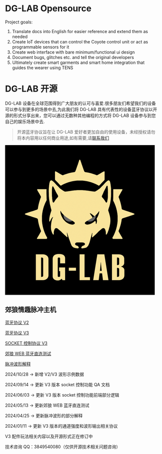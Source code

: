 # DG-LAB Opensource
Project goals:
1. Translate docs into English for easier reference and extend them as needed
2. Create IoT devices that can control the Coyote control unit or act as programmable sensors for it 
3. Create web interface with bare minimum/functional ui design
4. Document bugs, glitches etc. and tell the original developers
5. Ultimately create smart garments and smart home integration that guides the wearer using TENS

# DG-LAB 开源

DG-LAB 设备在全球范围得到广大朋友的认可与喜爱.很多朋友们希望我们的设备可以参与到更多的场景中去,为此我们将 DG-LAB 具有代表性的设备蓝牙协议以开源的形式分享出来，您可以通过无数种其他编程的方式将 DG-LAB 设备参与到您自己的娱乐场景中去.

> 开源蓝牙协议旨在让 DG-LAB 爱好者更加自由的使用设备，未经授权请勿将本内容用以任何商业用途,如有需要,请[联系我们](https://www.dungeon-lab.com)

![郊狼电击器LOGO](image/DG-LAB_492.png)

## 郊狼情趣脉冲主机

[蓝牙协议 V2](coyote/v2/README_V2.md)

[蓝牙协议 V3](coyote/v3/README_V3.md)

[SOCKET 控制协议 V3](socket/README.md)

[郊狼 WEB 蓝牙直连测试](coyote/web/README.md)

[脉冲波形解释](coyote/extra/README.md)

2024/10/28 -> 新增 V2/V3 波形示例数据

2024/09/14 -> 更新 V3 版本 socket 控制功能 QA 文档

2024/06/03 -> 更新 V3 版本 socket 控制功能前端部分逻辑

2024/05/13 -> 更新郊狼 WEB 蓝牙直连测试

2024/04/25 -> 更新脉冲波形的部分解释

2024/01/11 -> 更新 V3 版本的通道强度和波形输出相关协议

V3 配件玩法相关内容以及开源形式正在修订中

技术咨询 QQ：3849540080（仅供开源技术相关问题咨询）
